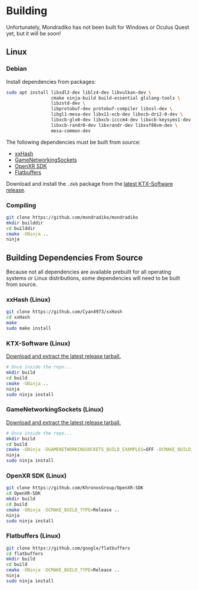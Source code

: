 # Building

Unfortunately, Mondradiko has not been built for Windows or Oculus Quest yet, but it will be soon!

## Linux

### Debian

Install dependencies from packages:

```bash
sudo apt install libsdl2-dev liblz4-dev libvulkan-dev \
                 cmake ninja-build build-essential glslang-tools \
                 libzstd-dev \
                 libprotobuf-dev protobuf-compiler libssl-dev \
                 libgl1-mesa-dev libx11-xcb-dev libxcb-dri2-0-dev \
                 libxcb-glx0-dev libxcb-icccm4-dev libxcb-keysyms1-dev \
                 libxcb-randr0-dev libxrandr-dev libxxf86vm-dev \
                 mesa-common-dev
```

The following dependencies must be built from source:

- [xxHash](#xxhash-linux)
- [GameNetworkingSockets]((#gamenetworkingsockets-linux))
- [OpenXR SDK](#openxr-sdk-linux)
- [Flatbuffers](#flatbuffers-linux)

Download and install the `.deb` package
from the [latest KTX-Software release](https://github.com/KhronosGroup/KTX-Software/releases).

### Compiling

```bash
git clone https://github.com/mondradiko/mondradiko
mkdir builddir
cd builddir
cmake -GNinja ..
ninja
```

## Building Dependencies From Source

Because not all dependencies are available prebuilt for all operating systems
or Linux distributions, some dependencies will need to be built from source.

### xxHash (Linux)

```bash
git clone https://github.com/Cyan4973/xxHash
cd xxHash
make
sudo make install
```

### KTX-Software (Linux)

[Download and extract the latest release tarball.](https://github.com/KhronosGroup/KTX-Software/releases)

```bash
# Once inside the repo...
mkdir build
cd build
cmake -GNinja ..
ninja
sudo ninja install
```

### GameNetworkingSockets (Linux)

[Download and extract the latest release tarball.](https://github.com/ValveSoftware/GameNetworkingSockets/releases)

```bash
# Once inside the repo...
mkdir build
cd build
cmake -GNinja -DGAMENETWORKINGSOCKETS_BUILD_EXAMPLES=OFF -DCMAKE_BUILD_TYPE=Release ..
ninja
sudo ninja install
```

### OpenXR SDK (Linux)

```bash
git clone https://github.com/KhronosGroup/OpenXR-SDK
cd OpenXR-SDK
mkdir build
cd build
cmake -GNinja -DCMAKE_BUILD_TYPE=Release ..
ninja
sudo ninja install
```

### Flatbuffers (Linux)

```bash
git clone https://github.com/google/flatbuffers
cd flatbuffers
mkdir build
cd build
cmake -GNinja -DCMAKE_BUILD_TYPE=Release ..
ninja
sudo ninja install
```
